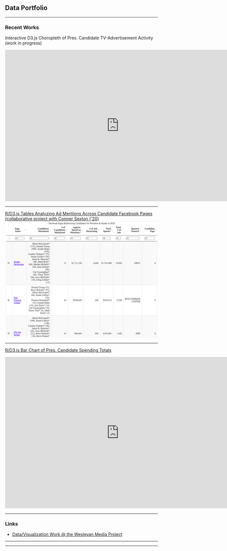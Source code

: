 ## Data Portfolio

---

### Recent Works

Interactive D3.js Choropleth of Pres. Candidate TV-Advertisement Activity (work in progress)
<iframe src="https://wesmedia.wesleyan.edu/Images/2020_DataViz/choropleth.html" height="500" width="750" scrolling="no" style="border:none;">
</iframe>

---
[R/D3.js Tables Analyzing Ad Mentions Across Candidate Facebook Pages (collaborative project with Conner Sexton ('20)](https://mediaproject.wesleyan.edu/releases-070220/)
<img src="images/Table.png?raw=true"/>

---
[R/D3.js Bar Chart of Pres. Candidate Spending Totals](https://mediaproject.wesleyan.edu/releases-112019/)
<iframe src="https://wesmedia.wesleyan.edu/Images/2019_DataViz/Spending_Interactive5.html" height="500" width="750" scrolling="no" style="border:none;">
</iframe>

---

### Links

- [Data/Visualization Work @ the Wesleyan Media Project](https://mediaproject.wesleyan.edu/?s=Kevin+McMorrow)

---




---

<!-- Remove above link if you don't want to attibute -->
